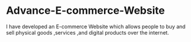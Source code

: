 # Advance-E-commerce-Website
I have developed an E-commerce Website which allows people to buy and sell physical goods ,services ,and digital products over the internet.
